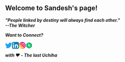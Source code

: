 ## Welcome to Sandesh's page!

<b><i>"People linked by destiny will always find each other."<i><b>
<br>
--The Witcher
<br>

Want to Connect?

<a href="https://twitter.com/SandeshGaikwad_"> <img align="left" alt="Sandesh Gaikwad| Twitter" width="22px" src="https://github.com/sandesh-30/sandesh-30/blob/main/5296514_bird_tweet_twitter_twitter%20logo_icon%20(1).png?raw=true" /> 
</a> 

<a href="https://www.linkedin.com/in/sandeshgaikwad-iitb"> <img align="left" alt="Linkedin" width="22px" src="https://github.com/sandesh-30/sandesh-30/blob/main/4102586_applications_linkedin_social_social%20media_icon.png?raw=true" /> 
</a> 

<a href="https://www.instagram.com/hear._me_roar/"> <img align="left" alt="Instagram" width="22px" src="https://github.com/sandesh-30/sandesh-30/blob/main/3225191_app_instagram_logo_media_popular_icon.png?raw=true" /> 
</a> 

<a href="https://www.hackerrank.com/sandeshgaikwad09"> <img align="left" alt=" HackerRank" width="22px" src="https://github.com/sandesh-30/sandesh-30/blob/main/4373234_hackerrank_logo_logos_icon.png?raw=true" /> 
</a> 

<br/>
<br>
with ❤️ - The last Uchiha
